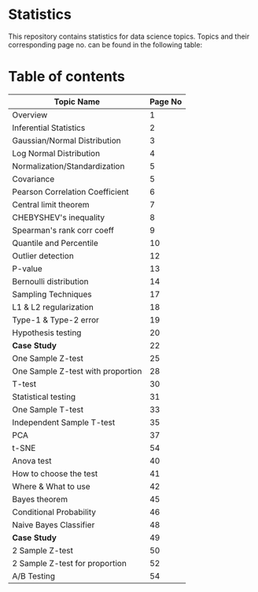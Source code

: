 # Statistics
This repository contains statistics for data science topics. Topics and their corresponding page no. can be found in the following table:

Table of contents 
==================

| Topic Name | Page No |
| --- | --- |
| Overview | 1 |
| Inferential Statistics | 2 |
| Gaussian/Normal Distribution | 3 |
| Log Normal Distribution | 4 |
| Normalization/Standardization | 5 |
| Covariance | 5 |
| Pearson Correlation Coefficient | 6 |
| Central limit theorem | 7 |
| CHEBYSHEV's inequality | 8 |
| Spearman's rank corr coeff | 9 |
| Quantile and Percentile | 10 |
| Outlier detection | 12 |
| P-value | 13 |
| Bernoulli distribution | 14 |
| Sampling Techniques | 17 |
| L1 & L2 regularization | 18 |
| Type-1 & Type-2 error | 19 |
| Hypothesis testing | 20 |
| **Case Study** | 22 |
| One Sample Z-test | 25 |
| One Sample Z-test with proportion | 28 |
| T-test | 30 |
| Statistical testing | 31 |
| One Sample T-test | 33 |
| Independent Sample T-test | 35 |
| PCA | 37 |
| t-SNE | 54 |
| Anova test | 40 |
| How to choose the test | 41 |
| Where & What to use | 42 |
| Bayes theorem | 45 |
| Conditional Probability | 46 |
| Naive Bayes Classifier | 48 |
| **Case Study** | 49 |
| 2 Sample Z-test | 50 |
| 2 Sample Z-test for proportion | 52 |
| A/B Testing | 54 |
